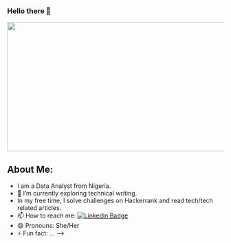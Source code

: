 ### Hello there 👋


<div align="center">
  <img src="https://media.giphy.com/media/3oKIPEqDGUULpEU0aQ/giphy.gif" width="600" height="300"/>
</div>

## About Me:
- I am a Data Analyst from Nigeria.
- 🌱 I’m currently exploring technical writing.
- In my free time, I solve challenges on Hackerrank and read tech/tech related articles.
- 📫 How to reach me:  [![Linkedin Badge](https://img.shields.io/badge/-kakbar-blue?style=flat&logo=Linkedin&logoColor=white)](your-linkedin-www.linkedin.com/in/chidinma-okoro)
- 😄 Pronouns: She/Her
- ⚡ Fun fact: ...
-->

